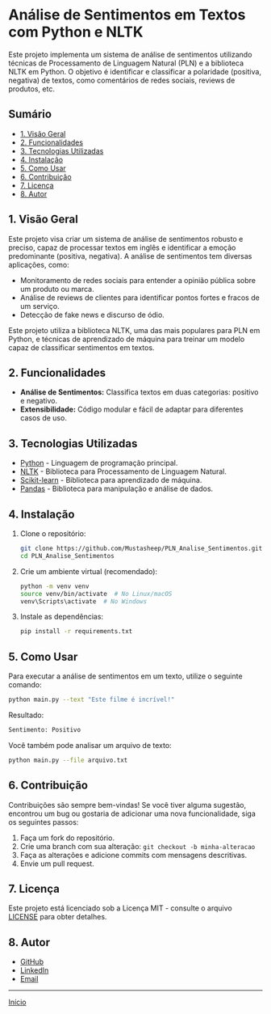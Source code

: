 # Análise de Sentimentos em Textos com Python e NLTK

Este projeto implementa um sistema de análise de sentimentos utilizando técnicas de Processamento de Linguagem Natural (PLN) e a biblioteca NLTK em Python. O objetivo é identificar e classificar a polaridade (positiva, negativa) de textos, como comentários de redes sociais, reviews de produtos, etc.

## Sumário
*   [1. Visão Geral](#1-visão-geral)
*   [2. Funcionalidades](#2-funcionalidades)
*   [3. Tecnologias Utilizadas](#3-tecnologias-utilizadas)
*   [4. Instalação](#4-instalação)
*   [5. Como Usar](#5-como-usar)
*   [6. Contribuição](#6-contribuição)
*   [7. Licença](#7-licença)
*   [8. Autor](#8-autor)


## 1. Visão Geral
Este projeto visa criar um sistema de análise de sentimentos robusto e preciso, capaz de processar textos em inglês e identificar a emoção predominante (positiva, negativa). A análise de sentimentos tem diversas aplicações, como:
*   Monitoramento de redes sociais para entender a opinião pública sobre um produto ou marca.
*   Análise de reviews de clientes para identificar pontos fortes e fracos de um serviço.
*   Detecção de fake news e discurso de ódio.

Este projeto utiliza a biblioteca NLTK, uma das mais populares para PLN em Python, e técnicas de aprendizado de máquina para treinar um modelo capaz de classificar sentimentos em textos.


## 2. Funcionalidades
*   **Análise de Sentimentos:** Classifica textos em duas categorias: positivo e negativo.
*   **Extensibilidade:** Código modular e fácil de adaptar para diferentes casos de uso.

## 3. Tecnologias Utilizadas
*   [Python](https://www.python.org/) - Linguagem de programação principal.
*   [NLTK](https://www.nltk.org/) - Biblioteca para Processamento de Linguagem Natural.
*   [Scikit-learn](https://scikit-learn.org/) - Biblioteca para aprendizado de máquina.
*   [Pandas](https://pandas.pydata.org/) - Biblioteca para manipulação e análise de dados.

## 4. Instalação

1.  Clone o repositório:
    ```bash
    git clone https://github.com/Mustasheep/PLN_Analise_Sentimentos.git
    cd PLN_Analise_Sentimentos
    ```
2.  Crie um ambiente virtual (recomendado):
    ```bash
    python -m venv venv
    source venv/bin/activate  # No Linux/macOS
    venv\Scripts\activate  # No Windows
    ```
3.  Instale as dependências:
    ```bash
    pip install -r requirements.txt
    ```

## 5. Como Usar

Para executar a análise de sentimentos em um texto, utilize o seguinte comando:

```bash
python main.py --text "Este filme é incrível!"
```
Resultado:
```bash
Sentimento: Positivo
```
Você também pode analisar um arquivo de texto:
```bash
python main.py --file arquivo.txt
```

## 6. Contribuição

Contribuições são sempre bem-vindas! Se você tiver alguma sugestão, encontrou um bug ou gostaria de adicionar uma nova funcionalidade, siga os seguintes passos:

1.  Faça um fork do repositório.
2.  Crie uma branch com sua alteração: `git checkout -b minha-alteracao`
3.  Faça as alterações e adicione commits com mensagens descritivas.
4.  Envie um pull request.

## 7. Licença

Este projeto está licenciado sob a Licença MIT - consulte o arquivo [LICENSE](LICENSE) para obter detalhes.

## 8. Autor

*   [GitHub](https://github.com/Mustasheep)
*   [LinkedIn](https://www.linkedin.com/in/thiago-mustasheep/)
*   [Email](thiagoassis.scientist@gmail.com)

---------------
[Início](#análise-de-sentimentos-em-textos-com-python-e-nltk)
